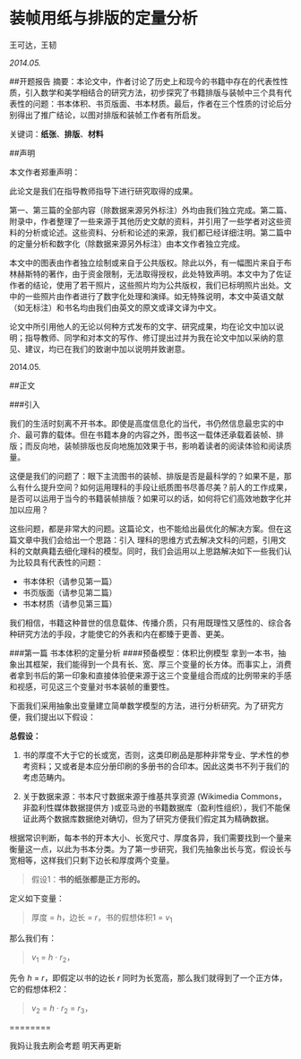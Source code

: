 # 装帧用纸与排版的定量分析
王可达，王韧

*2014.05.*

##开题报告
摘要：本论文中，作者讨论了历史上和现今的书籍中存在的代表性性质，引入数学和美学相结合的研究方法，初步探究了书籍排版与装帧中三个具有代表性的问题：书本体积、书页版面、书本材质。最后，作者在三个性质的讨论后分别得出了推广结论，以图对排版和装帧工作者有所启发。

关键词：**纸张**、**排版**、**材料**

##声明

本文作者郑重声明： 

此论文是我们在指导教师指导下进行研究取得的成果。

第一、第三篇的全部内容（除数据来源另外标注）外均由我们独立完成。第二篇、附录中，作者整理了一些来源于其他历史文献的资料，并引用了一些学者对这些资料的分析或论述。这些资料、分析和论述的来源，我们都已经详细注明。第二篇中的定量分析和数字化（除数据来源另外标注）由本文作者独立完成。

本文中的图表由作者独立绘制或来自于公共版权。除此以外，有一幅图片来自于布林赫斯特的著作，由于资金限制，无法取得授权，此处特致声明。本文中为了佐证作者的结论，使用了若干照片，这些照片均为公共版权，我们已标明照片出处。文中的一些照片由作者进行了数字化处理和演绎。如无特殊说明，本文中英语文献（如无标注）和书名均由我们由英文的原文或译文译为中文。

论文中所引用他人的无论以何种方式发布的文字、研究成果，均在论文中加以说明；指导教师、同学和对本文的写作、修订提出过并为我在论文中加以采纳的意见、建议，均已在我们的致谢中加以说明并致谢意。

2014.05.

##正文

###引入

我们的生活时刻离不开书本。即使是高度信息化的当代，书仍然信息最忠实的中介、最可靠的载体。但在书籍本身的内容之外，图书这一载体还承载着装帧、排版；而反向地，装帧排版也反向地施加效果于书，影响着读者的阅读体验和阅读质量。 

这便是我们的问题了：眼下主流图书的装帧、排版是否是最科学的？如果不是，那么有什么提升空间？如何运用理科的手段让纸质图书尽善尽美？前人的工作成果，是否可以运用于当今的书籍装帧排版？如果可以的话，如何将它们高效地数字化并加以应用？

这些问题，都是非常大的问题。这篇论文，也不能给出最优化的解决方案。但在这篇文章中我们会给出一个思路：引入 理科的思维方式去解决文科的问题，引用文科的文献典籍去细化理科的模型。同时，我们会运用以上思路解决如下一些我们认为比较具有代表性的问题：

* 书本体积（请参见第一篇）
* 书页版面（请参见第二篇）
* 书本材质（请参见第三篇）

我们相信，书籍这种普世的信息载体、传播介质，只有用既理性又感性的、综合各种研究方法的手段，才能使它的外表和内在都臻于更善、更美。

###第一篇	书本体积的定量分析
####预备模型：体积比例模型
拿到一本书，抽象出其框架，我们能得到一个具有长、宽、厚三个变量的长方体。而事实上，消费者拿到书后的第一印象和直接体验便来源于这三个变量组合而成的比例带来的手感和视感，可见这三个变量对书本装帧的重要性。 

下面我们采用抽象出变量建立简单数学模型的方法，进行分析研究。为了研究方便，我们提出以下假设：

**总假设：**

1.	书的厚度不大于它的长或宽，否则，这类印刷品是那种非常专业、学术性的参考资料；又或者是本应分册印刷的多册书的合印本。因此这类书不列于我们的考虑范畴内。 

2.	关于数据来源：书本尺寸数据来源于维基共享资源 (Wikimedia Commons，非盈利性媒体数据提供方 )或亚马逊的书籍数据库（盈利性组织），我们不能保证此两个数据库数据绝对确切，但为了研究方便我们假定其为精确数据。

根据常识判断，每本书的开本大小、长宽尺寸、厚度各异，我们需要找到一个量来衡量这一点，以此为书本分类。为了第一步研究，我们先抽象出长与宽，假设长与宽相等，这样我们只剩下边长和厚度两个变量。

> 假设1：**书的纸张都是正方形的。**

定义如下变量：
> 厚度 = *h*，边长 = *r*，书的假想体积1 = *v*<sub>1</sub>

那么我们有：
> *v*<sub>1</sub> = *h* · *r*<sub>2</sub>，

先令 *h* = *r*，即假定以书的边长 *r* 同时为长宽高，那么我们就得到了一个正方体，它的假想体积2：
> *v*<sub>2</sub> = *h* · *r*<sub>2</sub> = *r*<sub>3</sub>，

========

我妈让我去刷会考题 明天再更新

